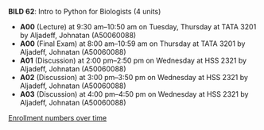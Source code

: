**BILD 62**: Intro to Python for Biologists (4 units)

- **A00** (Lecture) at 9:30 am–10:50 am on Tuesday, Thursday at TATA 3201 by Aljadeff, Johnatan (A50060088)
- **A00** (Final Exam) at 8:00 am–10:59 am on Thursday at TATA 3201 by Aljadeff, Johnatan (A50060088)
- **A01** (Discussion) at 2:00 pm–2:50 pm on Wednesday at HSS 2321 by Aljadeff, Johnatan (A50060088)
- **A02** (Discussion) at 3:00 pm–3:50 pm on Wednesday at HSS 2321 by Aljadeff, Johnatan (A50060088)
- **A03** (Discussion) at 4:00 pm–4:50 pm on Wednesday at HSS 2321 by Aljadeff, Johnatan (A50060088)

[Enrollment numbers over time](./BILD62.tsv)
